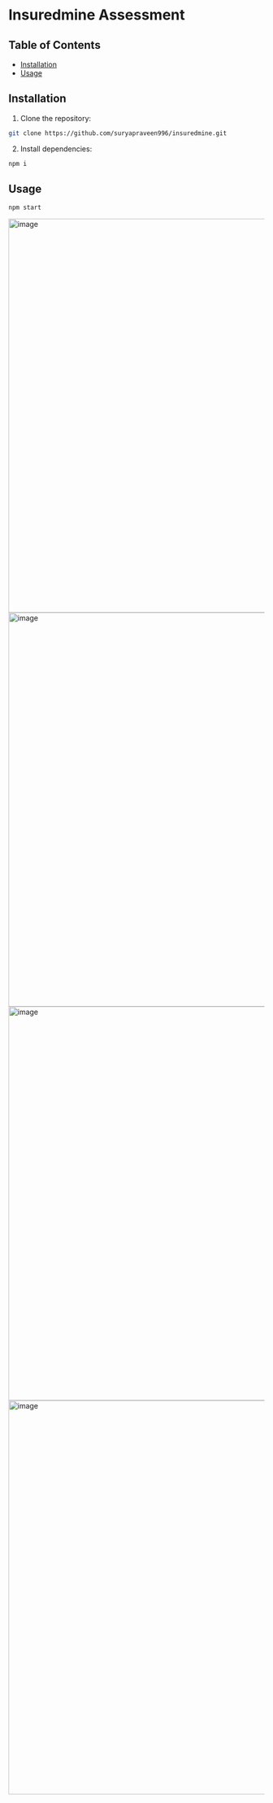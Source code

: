 
# Insuredmine Assessment


## Table of Contents

- [Installation](#installation)
- [Usage](#usage)

## Installation

1. Clone the repository:
```bash
git clone https://github.com/suryapraveen996/insuredmine.git 
```

2. Install dependencies:

```bash
npm i
```

## Usage
```bash
npm start
```


<img width="775" alt="image" src="https://github.com/suryapraveen996/insuredmine/assets/47098528/70510bba-fcc7-4c46-aae5-a22f22023c2b">
<img width="775" alt="image" src="https://github.com/suryapraveen996/insuredmine/assets/47098528/b486f719-5029-411a-8aa1-3fa08f8db9d7">
<img width="775" alt="image" src="https://github.com/suryapraveen996/insuredmine/assets/47098528/5b6cc6c4-18e3-4226-bca2-ff0cc73218e9">
<img width="775" alt="image" src="https://github.com/suryapraveen996/insuredmine/assets/47098528/79251ed3-5837-4aef-ba5a-0e8d1eadc364">



